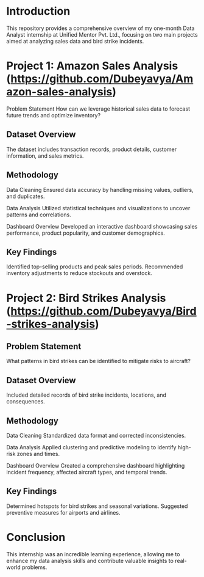 # Introduction
This repository provides a comprehensive overview of my one-month Data Analyst internship at Unified Mentor Pvt. Ltd., focusing on two main projects aimed at analyzing sales data and bird strike incidents.

# Project 1: Amazon Sales Analysis (https://github.com/Dubeyavya/Amazon-sales-analysis)
Problem Statement
How can we leverage historical sales data to forecast future trends and optimize inventory?

## Dataset Overview
The dataset includes transaction records, product details, customer information, and sales metrics.

## Methodology
Data Cleaning
Ensured data accuracy by handling missing values, outliers, and duplicates.

Data Analysis
Utilized statistical techniques and visualizations to uncover patterns and correlations.

Dashboard Overview
Developed an interactive dashboard showcasing sales performance, product popularity, and customer demographics.

## Key Findings
Identified top-selling products and peak sales periods.
Recommended inventory adjustments to reduce stockouts and overstock.

# Project 2: Bird Strikes Analysis (https://github.com/Dubeyavya/Bird-strikes-analysis)
## Problem Statement
What patterns in bird strikes can be identified to mitigate risks to aircraft?

## Dataset Overview
Included detailed records of bird strike incidents, locations, and consequences.

## Methodology
Data Cleaning
Standardized data format and corrected inconsistencies.

Data Analysis
Applied clustering and predictive modeling to identify high-risk zones and times.

Dashboard Overview
Created a comprehensive dashboard highlighting incident frequency, affected aircraft types, and temporal trends.

## Key Findings
Determined hotspots for bird strikes and seasonal variations.
Suggested preventive measures for airports and airlines.

# Conclusion
This internship was an incredible learning experience, allowing me to enhance my data analysis skills and contribute valuable insights to real-world problems.
